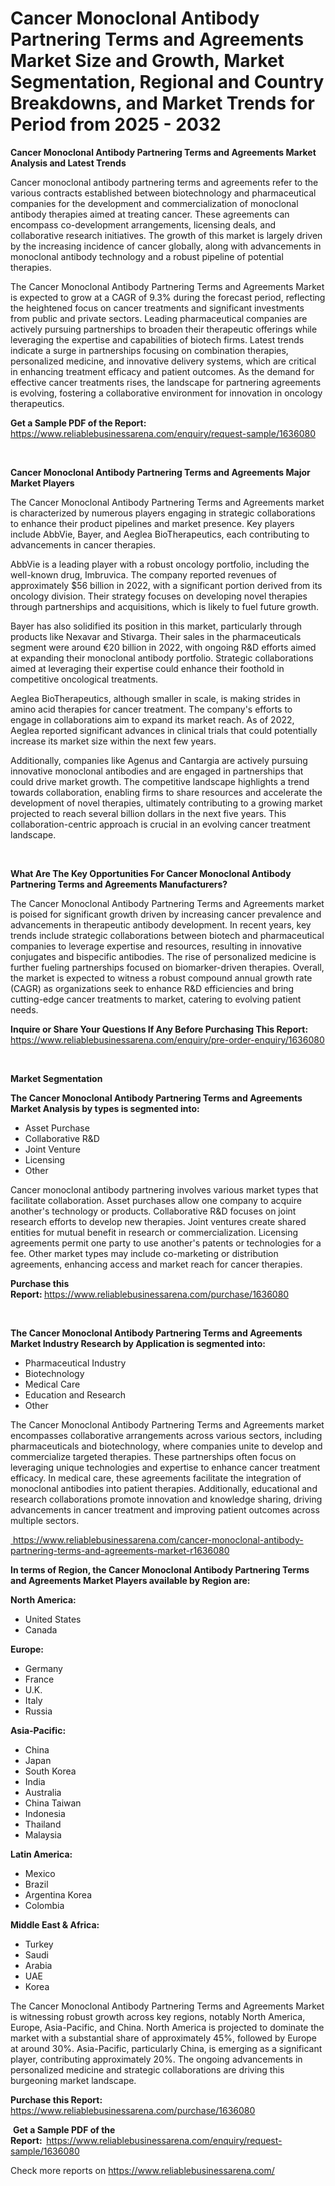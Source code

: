 <p><h1>Cancer Monoclonal Antibody Partnering Terms and Agreements Market Size and Growth, Market Segmentation, Regional and Country Breakdowns, and Market Trends for Period from 2025 -  2032</h1></p><p><strong>Cancer Monoclonal Antibody Partnering Terms and Agreements Market Analysis and Latest Trends</strong></p>
<p><p>Cancer monoclonal antibody partnering terms and agreements refer to the various contracts established between biotechnology and pharmaceutical companies for the development and commercialization of monoclonal antibody therapies aimed at treating cancer. These agreements can encompass co-development arrangements, licensing deals, and collaborative research initiatives. The growth of this market is largely driven by the increasing incidence of cancer globally, along with advancements in monoclonal antibody technology and a robust pipeline of potential therapies. </p><p>The Cancer Monoclonal Antibody Partnering Terms and Agreements Market is expected to grow at a CAGR of 9.3% during the forecast period, reflecting the heightened focus on cancer treatments and significant investments from public and private sectors. Leading pharmaceutical companies are actively pursuing partnerships to broaden their therapeutic offerings while leveraging the expertise and capabilities of biotech firms. Latest trends indicate a surge in partnerships focusing on combination therapies, personalized medicine, and innovative delivery systems, which are critical in enhancing treatment efficacy and patient outcomes. As the demand for effective cancer treatments rises, the landscape for partnering agreements is evolving, fostering a collaborative environment for innovation in oncology therapeutics.</p></p>
<p><strong>Get a Sample PDF of the Report:&nbsp;</strong> <a href="https://www.reliablebusinessarena.com/enquiry/request-sample/1636080?utm_campaign=2924&utm_medium=2&utm_source=Github&utm_content=ia&utm_term=23032025&utm_id=cancer-monoclonal-antibody-partnering-terms-and-agreements">https://www.reliablebusinessarena.com/enquiry/request-sample/1636080</a></p>
<p>&nbsp;</p>
<p><strong>Cancer Monoclonal Antibody Partnering Terms and Agreements Major Market Players</strong></p>
<p><p>The Cancer Monoclonal Antibody Partnering Terms and Agreements market is characterized by numerous players engaging in strategic collaborations to enhance their product pipelines and market presence. Key players include AbbVie, Bayer, and Aeglea BioTherapeutics, each contributing to advancements in cancer therapies.</p><p>AbbVie is a leading player with a robust oncology portfolio, including the well-known drug, Imbruvica. The company reported revenues of approximately $56 billion in 2022, with a significant portion derived from its oncology division. Their strategy focuses on developing novel therapies through partnerships and acquisitions, which is likely to fuel future growth.</p><p>Bayer has also solidified its position in this market, particularly through products like Nexavar and Stivarga. Their sales in the pharmaceuticals segment were around €20 billion in 2022, with ongoing R&D efforts aimed at expanding their monoclonal antibody portfolio. Strategic collaborations aimed at leveraging their expertise could enhance their foothold in competitive oncological treatments.</p><p>Aeglea BioTherapeutics, although smaller in scale, is making strides in amino acid therapies for cancer treatment. The company's efforts to engage in collaborations aim to expand its market reach. As of 2022, Aeglea reported significant advances in clinical trials that could potentially increase its market size within the next few years.</p><p>Additionally, companies like Agenus and Cantargia are actively pursuing innovative monoclonal antibodies and are engaged in partnerships that could drive market growth. The competitive landscape highlights a trend towards collaboration, enabling firms to share resources and accelerate the development of novel therapies, ultimately contributing to a growing market projected to reach several billion dollars in the next five years. This collaboration-centric approach is crucial in an evolving cancer treatment landscape.</p></p>
<p>&nbsp;</p>
<p><strong>What Are The Key Opportunities For Cancer Monoclonal Antibody Partnering Terms and Agreements Manufacturers?</strong></p>
<p><p>The Cancer Monoclonal Antibody Partnering Terms and Agreements market is poised for significant growth driven by increasing cancer prevalence and advancements in therapeutic antibody development. In recent years, key trends include strategic collaborations between biotech and pharmaceutical companies to leverage expertise and resources, resulting in innovative conjugates and bispecific antibodies. The rise of personalized medicine is further fueling partnerships focused on biomarker-driven therapies. Overall, the market is expected to witness a robust compound annual growth rate (CAGR) as organizations seek to enhance R&D efficiencies and bring cutting-edge cancer treatments to market, catering to evolving patient needs.</p></p>
<p><strong>Inquire or Share Your Questions If Any Before Purchasing This Report:</strong> <a href="https://www.reliablebusinessarena.com/enquiry/pre-order-enquiry/1636080?utm_campaign=2924&utm_medium=2&utm_source=Github&utm_content=ia&utm_term=23032025&utm_id=cancer-monoclonal-antibody-partnering-terms-and-agreements">https://www.reliablebusinessarena.com/enquiry/pre-order-enquiry/1636080</a></p>
<p>&nbsp;</p>
<p><strong>Market Segmentation</strong></p>
<p><strong>The Cancer Monoclonal Antibody Partnering Terms and Agreements Market Analysis by types is segmented into:</strong></p>
<p><ul><li>Asset Purchase</li><li>Collaborative R&D</li><li>Joint Venture</li><li>Licensing</li><li>Other</li></ul></p>
<p><p>Cancer monoclonal antibody partnering involves various market types that facilitate collaboration. Asset purchases allow one company to acquire another's technology or products. Collaborative R&D focuses on joint research efforts to develop new therapies. Joint ventures create shared entities for mutual benefit in research or commercialization. Licensing agreements permit one party to use another's patents or technologies for a fee. Other market types may include co-marketing or distribution agreements, enhancing access and market reach for cancer therapies.</p></p>
<p><strong>Purchase this Report:&nbsp;</strong><a href="https://www.reliablebusinessarena.com/purchase/1636080?utm_campaign=2924&utm_medium=2&utm_source=Github&utm_content=ia&utm_term=23032025&utm_id=cancer-monoclonal-antibody-partnering-terms-and-agreements">https://www.reliablebusinessarena.com/purchase/1636080</a></p>
<p>&nbsp;</p>
<p><strong>The Cancer Monoclonal Antibody Partnering Terms and Agreements Market Industry Research by Application is segmented into:</strong></p>
<p><ul><li>Pharmaceutical Industry</li><li>Biotechnology</li><li>Medical Care</li><li>Education and Research</li><li>Other</li></ul></p>
<p><p>The Cancer Monoclonal Antibody Partnering Terms and Agreements market encompasses collaborative arrangements across various sectors, including pharmaceuticals and biotechnology, where companies unite to develop and commercialize targeted therapies. These partnerships often focus on leveraging unique technologies and expertise to enhance cancer treatment efficacy. In medical care, these agreements facilitate the integration of monoclonal antibodies into patient therapies. Additionally, educational and research collaborations promote innovation and knowledge sharing, driving advancements in cancer treatment and improving patient outcomes across multiple sectors.</p></p>
<p><a href="https://www.reliablebusinessarena.com/cancer-monoclonal-antibody-partnering-terms-and-agreements-market-r1636080?utm_campaign=2924&utm_medium=2&utm_source=Github&utm_content=ia&utm_term=23032025&utm_id=cancer-monoclonal-antibody-partnering-terms-and-agreements">&nbsp;https://www.reliablebusinessarena.com/cancer-monoclonal-antibody-partnering-terms-and-agreements-market-r1636080</a></p>
<p><strong>In terms of Region, the Cancer Monoclonal Antibody Partnering Terms and Agreements Market Players available by Region are:</strong></p>
<p>
    <p> <strong> North America: </strong>
        <ul>
            <li>United States</li>
            <li>Canada</li>
        </ul>
        </p> 
    <p> <strong> Europe: </strong>
        <ul>
            <li>Germany</li>
            <li>France</li>
            <li>U.K.</li>
            <li>Italy</li>
            <li>Russia</li>
        </ul>
        </p> 
    <p> <strong> Asia-Pacific: </strong>
        <ul>
            <li>China</li>
            <li>Japan</li>
            <li>South Korea</li>
            <li>India</li>
            <li>Australia</li>
            <li>China Taiwan</li>
            <li>Indonesia</li>
            <li>Thailand</li>
            <li>Malaysia</li>
        </ul>
        </p> 
    <p> <strong> Latin America: </strong>
        <ul>
            <li>Mexico</li>
            <li>Brazil</li>
            <li>Argentina Korea</li>
            <li>Colombia</li>
        </ul>
        </p> 
    <p> <strong> Middle East & Africa: </strong>
        <ul>
            <li>Turkey</li>
            <li>Saudi</li>
            <li>Arabia</li>
            <li>UAE</li>
            <li>Korea</li>
        </ul>
    </p>
    </p>
<p><p>The Cancer Monoclonal Antibody Partnering Terms and Agreements Market is witnessing robust growth across key regions, notably North America, Europe, Asia-Pacific, and China. North America is projected to dominate the market with a substantial share of approximately 45%, followed by Europe at around 30%. Asia-Pacific, particularly China, is emerging as a significant player, contributing approximately 20%. The ongoing advancements in personalized medicine and strategic collaborations are driving this burgeoning market landscape.</p></p>
<p><strong>Purchase this Report: </strong><a href="https://www.reliablebusinessarena.com/purchase/1636080?utm_campaign=2924&utm_medium=2&utm_source=Github&utm_content=ia&utm_term=23032025&utm_id=cancer-monoclonal-antibody-partnering-terms-and-agreements">https://www.reliablebusinessarena.com/purchase/1636080</a></p>
<p>&nbsp;<strong>Get a Sample PDF of the Report:&nbsp;&nbsp;</strong><a href="https://www.reliablebusinessarena.com/enquiry/request-sample/1636080?utm_campaign=2924&utm_medium=2&utm_source=Github&utm_content=ia&utm_term=23032025&utm_id=cancer-monoclonal-antibody-partnering-terms-and-agreements">https://www.reliablebusinessarena.com/enquiry/request-sample/1636080</a></p>
<p><strong></strong></p>
<p>Check more reports on <a href="https://www.reliablebusinessarena.com/?utm_campaign=2924&utm_medium=2&utm_source=Github&utm_content=ia&utm_term=23032025&utm_id=cancer-monoclonal-antibody-partnering-terms-and-agreements">https://www.reliablebusinessarena.com/</a></p>
